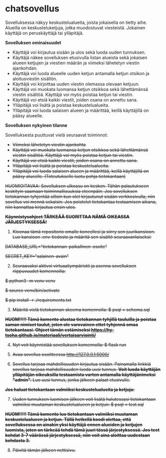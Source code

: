 # chatsovellus
Sovelluksessa näkyy keskustelualueita, joista jokaisella on tietty aihe. Alueilla on keskusteluketjuja, jotka muodostuvat viesteistä. Jokainen käyttäjä on peruskäyttäjä tai ylläpitäjä.

**Sovelluksen ominaisuudet**

- Käyttäjä voi kirjautua sisään ja ulos sekä luoda uuden tunnuksen.
- Käyttäjä näkee sovelluksen etusivulla listan alueista sekä jokaisen alueen ketjujen ja viestien määrän ja viimeksi lähetetyn viestin ajankohdan.
- Käyttäjä voi luoda alueelle uuden ketjun antamalla ketjun otsikon ja aloitusviestin sisällön.
- Käyttäjä voi kirjoittaa uuden viestin olemassa olevaan ketjuun.
- Käyttäjä voi muokata luomansa ketjun otsikkoa sekä lähettämänsä viestin sisältöä. Käyttäjä voi myös poistaa ketjun tai viestin.
- Käyttäjä voi etsiä kaikki viestit, joiden osana on annettu sana.
- Ylläpitäjä voi lisätä ja poistaa keskustelualueita.
- Ylläpitäjä voi luoda salaisen alueen ja määrittää, keillä käyttäjillä on pääsy alueelle.

**Sovelluksen nykyinen tilanne**

Sovelluksesta puuttuvat vielä seuraavat toiminnot:
- <s>Viimeksi lähetetyn viestin ajankohta</s>
- <s>Käyttäjä voi muokata luomansa ketjun otsikkoa sekä lähettämänsä viestin sisältöä. Käyttäjä voi myös poistaa ketjun tai viestin.<s>
- Käyttäjä voi etsiä kaikki viestit, joiden osana on annettu sana.
- <s>Ylläpitäjä voi lisätä ja poistaa keskustelualueita.</s>
- <s>Ylläpitäjä voi luoda salaisen alueen</s> ja määrittää, keillä käyttäjillä on pääsy alueelle. (Toteutukselle luotu pohja tietokantaan)

HUOMIOITAVAA:
Sovelluksen ulkoasu on kesken. Tähän palautukseen keskityin saamaan toiminnallisuuksia eteenpäin. Jos sovelluksen tietokannan tyhjentää silloin kun olet kirjautunut sisään verkkosivulla, niin sovellus voi mennä sekaisin. Jos poistelet tietokantaa testaamisen aikana, niin kannattaa kirjautua ensin ulos.

**Käynnistysohjeet** **TÄRKEÄÄ SUORITTAA NÄMÄ OIKEASSA JÄRJESTYKSESSÄ!**

1. Kloonaa tämä repositorio omalle koneellesi ja siirry sen juurikansioon. Luo kansioon .env-tiedosto ja määritä sen sisältö seuraavanlaiseksi:

DATABASE_URL="tietokannan-paikallinen-osoite"

SECRET_KEY="salainen-avain"

2. Seuraavaksi aktivoi virtuaaliympäristö ja asenna sovelluksen riippuvuudet komennoilla:

$ python3 -m venv venv

$ source venv/bin/activate

$ pip install -r ./requirements.txt

3. Määritä vielä tietokannan skeema komennolla:
$ psql < schema.sql

**HUOM!!!!! Tämä komento alustaa tietokannan tyhjillä tauluilla ja poistaa saman nimiset taulut, joten ole varovainen ettet tyhjennä omaa tietokantaasi. Ohjeet tämän estämiseksi https://hy-tsoha.github.io/materiaali/vertaisarviointi/**

4. Nyt voit käynnistää sovelluksen komennolla:
$ flask run

5. Avaa sovellus osoitteessa http://127.0.0.1:5000/

6. Sovellus tarjoaa mahdollisuuden kirjautua sisään. Painamalla linkkiä sovellus tarjoaa mahdollisuuden luoda uusi tunnus. **Voit luoda käyttäjän ylläpitäjän oikeuksilla testaamista varten antamalla käyttäjänimeksi "admin".** Luo uusi tunnus, jonka jälkeen palaat etusivulle.

**Jos haluat tietokantaan valmiiksi keskustelualueita ja ketjuja:**

7. Uuden tunnuksen luomisen jälkeen voit lisätä halutessasi tietokantaan valmiiksi muutaman keskustelualueen ja ketjun:
$ psql < test.sql

**HUOM!!!!! Tämä komento luo tietokantaan valmiiksi muutaman keskustelualueen ja ketjun. Tällä hetkellä koodi olettaa, että sovelluksessa on ainakin yksi käyttäjä ennen alueiden ja ketjujen luomista, joten on tärkeää tehdä tämä juuri tässä järjestyksessä. Jos teet kohdat 3-7 väärässä järjestyksessä, niin voit aina aloittaa uudestaan kohdasta 3.**

8. Päivitä tämän jälkeen nettisivu.


